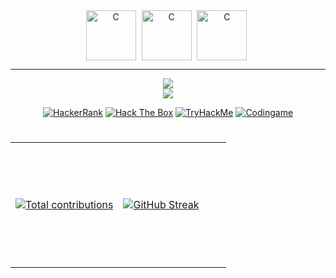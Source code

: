 <div align="center">
<img align="center" alt="C" width="80px" style="padding-right:5px;" src="https://img.icons8.com/?size=100&id=lkh3AbJLmFpp&format=png&color=000000" />
 <img align="center" alt="C" width="80px" style="padding-right:5px;" src="https://img.icons8.com/?size=100&id=5XIBqw0iztS2&format=png&color=000000" />
 <img align="center" alt="C" width="80px" style="padding-right:5px;" src="https://img.icons8.com/?size=100&id=20906&format=png&color=000000" />
</div>

---
<div align="center">
    <img src="https://skillicons.dev/icons?i=c,cpp,bash,lua,postgresql,react" /><br>
    <img src="https://skillicons.dev/icons?i=unity,git,github,vercel,docker,neovim,clion,vscode,arch,nix" />
   <p></p>
 
[![HackerRank](https://img.shields.io/badge/HackerRank-2EC866?style=for-the-badge&logo=hackerrank&logoColor=white)](https://www.hackerrank.com/your-username)
[![Hack The Box](https://img.shields.io/badge/Hack%20The%20Box-111927?style=for-the-badge&logo=hackthebox&logoColor=white)](https://app.hackthebox.com/users/your-username)
[![TryHackMe](https://img.shields.io/badge/TryHackMe-212C42?style=for-the-badge&logo=tryhackme&logoColor=white)](https://tryhackme.com/p/your-username)
[![Codingame](https://img.shields.io/badge/Codingame-F2BB13?style=for-the-badge&logo=codingame&logoColor=white)](https://www.codingame.com/profile/your-profile-id)

</div>

#
<div align="center">
  <table style="width: 100%; height: 100%;">
    <tr>
      <td style="width: 50%; height: 200px;">
        <a href="https://github.com/smallghost42">
           <img alt="Total contributions" title="My total GitHub contributions" src="https://github-readme-stats-smallghost01s-projects.vercel.app/api?username=smallghost42&show_icons=true&count_private=true&theme=outrun&bg_color=0D1117&border_color=0D1117" />
        </a>
      </td>
      <td style="width: 50%; height: 200px;">
        <a href="https://github.com/smallghost42">
          <img src="https://streak-stats.demolab.com//?user=smallghost42&theme=outrun&background=0D1117&border=0D1117&count_private=true&hide_title=true" alt="GitHub Streak">
        </a>
      </td>
    </tr>
  </table>
   <table>
      <tr>
         <td>
         <a href="https://github.com/jamesgeorge007/github-activity-readme">
  <img src="https://github-readme-activity-graph-lake-nine.vercel.app//graph?username=smallghost42&theme=react-dark&area=true&hide_title=true&hide_border=true" alt="Activity Graph">
</a>
         </td>
         <td>
      <a href="https://github.com/smallghost42/github-readme-stats">
          <img src="https://github-readme-stats-seven-chi-88.vercel.app/api/top-langs/?username=smallghost42&theme=outrun&count_private=true&layout=pie&bg_color=0D1117&border_color=0D1117&hide_title=false&text_bold=true&langs_count=12&&hide=php,Procfile,javascript,dockerfile,html,css,glsl" alt="Top Languages">
        </a>
   </td>
   </tr>
   </table>
</div>

